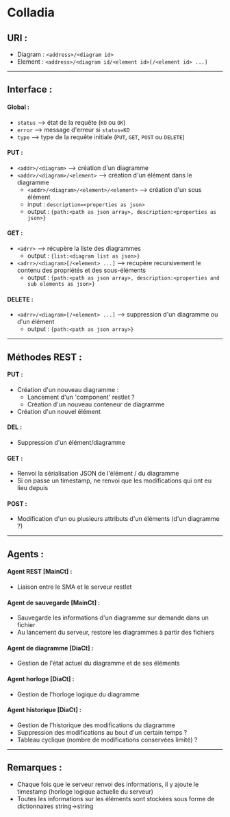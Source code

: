 # Colladia

## URI :
- Diagram : `<address>/<diagram id>`
- Element : `<address>/<diagram id/<element id>[/<element id> ...]`

---

## Interface :

#### Global :
- `status` --> état de la requête (`KO` ou `OK`)
- `error` --> message d'erreur si `status=KO`
- `type` --> type de la requête initiale (`PUT`, `GET`, `POST` ou `DELETE`)

#### PUT :
- `<addr>/<diagram>` --> création d'un diagramme
- `<addr>/<diagram>/<element>` --> création d'un élément dans le diagramme
    - `<addr>/<diagram>/<element>/<element>` --> création d'un sous élément
    - input : `description=<properties as json>`
    - output : `{path:<path as json array>, description:<properties as json>}`
    
#### GET :
- `<adrr>` --> récupère la liste des diagrammes
    - output : `{list:<diagram list as json>}`
- `<adrr>/<diagram>[/<element> ...]` --> recupère recursivement le contenu des propriétés et des sous-éléments
    - output : `{path:<path as json array>, description:<properties and sub elements as json>}`
    
#### DELETE :
- `<adrr>/<diagram>[/<element> ...]` --> suppression d'un diagramme ou d'un élément
    - output : `{path:<path as json array>}`

---

## Méthodes REST :
#### PUT :
- Création d'un nouveau diagramme :
    - Lancement d'un 'component' restlet ?
    - Création d'un nouveau conteneur de diagramme
- Création d'un nouvel élément

#### DEL :
- Suppression d'un élément/diagramme

#### GET :
- Renvoi la sérialisation JSON de l'élément / du diagramme
- Si on passe un timestamp, ne renvoi que les modifications qui ont eu lieu depuis

#### POST :
- Modification d'un ou plusieurs attributs d'un éléments (d'un diagramme ?)

---

## Agents :
#### Agent REST [MainCt] : 
- Liaison entre le SMA et le serveur restlet

#### Agent de sauvegarde [MainCt] :
- Sauvegarde les informations d'un diagramme sur demande dans un fichier
- Au lancement du serveur, restore les diagrammes à partir des fichiers

#### Agent de diagramme [DiaCt] :
- Gestion de l'état actuel du diagramme et de ses éléments

#### Agent horloge [DiaCt] :
- Gestion de l'horloge logique du diagramme

#### Agent historique [DiaCt] :
- Gestion de l'historique des modifications du diagramme
- Suppression des modifications au bout d'un certain temps ?
- Tableau cyclique (nombre de modifications conservées limité) ?

---

## Remarques :
- Chaque fois que le serveur renvoi des informations, il y ajoute le timestamp (horloge logique actuelle du serveur)
- Toutes les informations sur les éléments sont stockées sous forme de dictionnaires string->string
